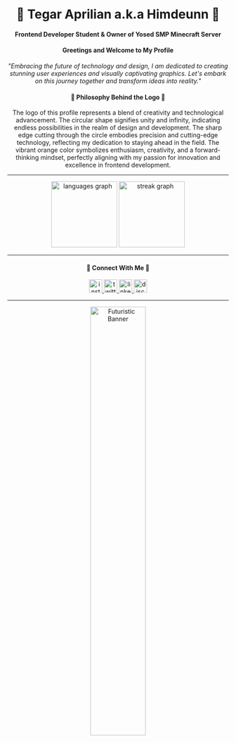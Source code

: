 <h1 align="center">🌌 Tegar Aprilian a.k.a Himdeunn 🌌</h1>
<h4 align="center">Frontend Developer Student & Owner of Yosed SMP Minecraft Server</h4>
<h4 align="center">Greetings and Welcome to My Profile</h4>

<p align="center">
  <em>
    "Embracing the future of technology and design, I am dedicated to creating stunning user experiences and visually captivating graphics. Let's embark on this journey together and transform ideas into reality."
  </em>
</p>

<h4 align="center">🔮 Philosophy Behind the Logo 🔮</h4>

<p align="center">
  The logo of this profile represents a blend of creativity and technological advancement. The circular shape signifies unity and infinity, indicating endless possibilities in the realm of design and development. The sharp edge cutting through the circle embodies precision and cutting-edge technology, reflecting my dedication to staying ahead in the field. The vibrant orange color symbolizes enthusiasm, creativity, and a forward-thinking mindset, perfectly aligning with my passion for innovation and excellence in frontend development.
</p>

---

<div align="center">
  <img src="https://github-readme-stats.vercel.app/api/top-langs?username=ThePeaces&locale=en&hide_title=false&layout=compact&card_width=320&langs_count=5&theme=radical&hide_border=false" height="150" alt="languages graph" />
  <img src="https://streak-stats.demolab.com?user=ThePeaces&locale=en&mode=daily&theme=radical&hide_border=false&border_radius=5" height="150" alt="streak graph" />
</div>

---

<h4 align="center">🔗 Connect With Me 🔗</h4>

<div align="center">
  <a href="https://instagram.com/itsmedakwah" target="_blank">
    <img src="https://img.shields.io/static/v1?message=Instagram&logo=instagram&label=&color=E4405F&logoColor=white&labelColor=000000&style=for-the-badge" height="30" alt="instagram logo" />
  </a>
  <a href="https://twitter.com/Yourmind_yt" target="_blank">
    <img src="https://img.shields.io/static/v1?message=Twitter&logo=twitter&label=&color=1DA1F2&logoColor=white&labelColor=000000&style=for-the-badge" height="30" alt="twitter logo" />
  </a>
  <a href="https://www.linkedin.com/in/tegar-aprilian-16a3a029a/" target="_blank">
    <img src="https://img.shields.io/static/v1?message=LinkedIn&logo=linkedin&label=&color=0077B5&logoColor=white&labelColor=000000&style=for-the-badge" height="30" alt="linkedin logo" />
  </a>
  <a href="https://dsc.gg/yosedsmp" target="_blank">
    <img src="https://img.shields.io/static/v1?message=Discord&logo=discord&label=&color=7289DA&logoColor=white&labelColor=000000&style=for-the-badge" height="30" alt="discord logo" />
  </a>
</div>

---

<p align="center">
  <img src="https://cdn.discordapp.com/attachments/1248487182021300236/1270244221525299230/6301-sakura-moon-pfpsgg.gif?ex=66b2fe9e&is=66b1ad1e&hm=be02e08acaa317292d3b593cc2de8d44d5996cdb56b47174dba09615c13c2b57&" alt="Futuristic Banner" width="50%" />
</p>
